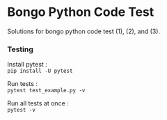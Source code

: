 # Bongo Python Code Test 

Solutions for bongo python code test (1), (2), and (3).

### Testing

Install pytest :<br>
`pip install -U pytest`


Run tests :<br>
`pytest test_example.py -v`


Run all tests at once :<br>
`pytest -v`
